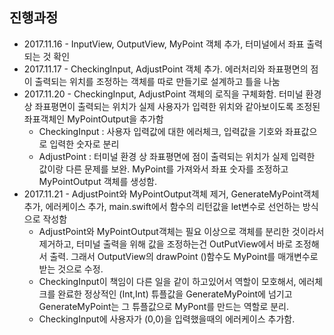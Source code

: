 ## 진행과정

- 2017.11.16 - InputView, OutputView, MyPoint 객체 추가, 터미널에서 좌표 출력되는 것 확인
- 2017.11.17 - CheckingInput, AdjustPoint 객체 추가. 에러처리와 좌표평면의 점이 출력되는 위치를 조정하는 객체를 따로 만들기로 설계하고 틀을 나눔
- 2017.11.20 - CheckingInput, AdjustPoint 객체의 로직을 구체화함. 터미널 환경 상 좌표평면이 출력되는 위치가 실제 사용자가 입력한 위치와 같아보이도록 조정된 좌표객체인 MyPointOutput을 추가함
    - CheckingInput : 사용자 입력값에 대한 에러체크, 입력값을 기호와 좌표값으로 입력한 숫자로 분리
    - AdjustPoint : 터미널 환경 상 좌표평면에 점이 출력되는 위치가 실제 입력한 값이랑 다른 문제를 보완. MyPoint를 가져와서 좌표 숫자를 조정하고 MyPointOutput 객체를 생성함.
- 2017.11.21 - AdjustPoint와 MyPointOutput객체 제거, GenerateMyPoint객체 추가, 에러케이스 추가, main.swift에서 함수의 리턴값을 let변수로 선언하는 방식으로 작성함
    - AdjustPoint와 MyPointOutput객체는 필요 이상으로 객체를 분리한 것이라서 제거하고, 터미널 출력을 위해 값을 조정하는건 OutPutView에서 바로 조정해서 출력. 그래서 OutputView의 drawPoint ()함수도 MyPoint를 매개변수로 받는 것으로 수정.
    - CheckingInput이 책임이 다른 일을 같이 하고있어서 역할이 모호해서, 에러체크를 완료한 정상적인 (Int,Int) 튜플값을 GenerateMyPoint에 넘기고 GenerateMyPoint는 그 튜플값으로 MyPont를 만드는 역할로 분리.
    - CheckingInput에 사용자가 (0,0)을 입력했을때의 에러케이스 추가함.

